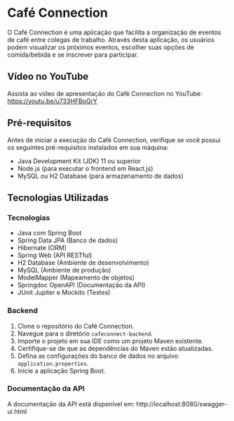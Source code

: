 # Café Connection

O Café Connection é uma aplicação que facilita a organização de eventos de café entre colegas de trabalho. Através desta aplicação, os usuários podem visualizar os próximos eventos, escolher suas opções de comida/bebida e se inscrever para participar.

## Vídeo no YouTube
Assista ao vídeo de apresentação do Café Connection no YouTube: https://youtu.be/u733HFBoGrY

## Pré-requisitos

Antes de iniciar a execução do Café Connection, verifique se você possui os seguintes pré-requisitos instalados em sua máquina:

- Java Development Kit (JDK) 11 ou superior
- Node.js (para executar o frontend em React.js)
- MySQL ou H2 Database (para armazenamento de dados)

## Tecnologias Utilizadas

### Tecnologias

- Java com Spring Boot
- Spring Data JPA (Banco de dados)
- Hibernate (ORM)
- Spring Web (API RESTful)
- H2 Database (Ambiente de desenvolvimento)
- MySQL (Ambiente de produção)
- ModelMapper (Mapeamento de objetos)
- Springdoc OpenAPI (Documentação da API)
- JUnit Jupiter e Mockito (Testes)


### Backend

1. Clone o repositório do Café Connection.
2. Navegue para o diretório `cafeconnect-backend`.
3. Importe o projeto em sua IDE como um projeto Maven existente.
4. Certifique-se de que as dependências do Maven estão atualizadas.
5. Defina as configurações do banco de dados no arquivo `application.properties`.
6. Inicie a aplicação Spring Boot.

### Documentação da API
A documentação da API está disponível em: http://localhost:8080/swagger-ui.html

